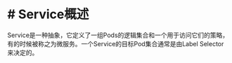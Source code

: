 # # Service概述  
Service是一种抽象，它定义了一组Pods的逻辑集合和一个用于访问它们的策略，有的时候被称之为微服务。一个Service的目标Pod集合通常是由Label Selector 来决定的。

